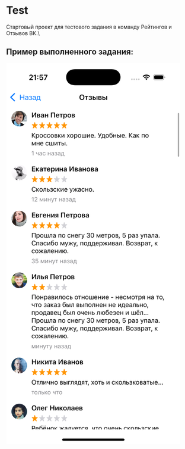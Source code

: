 # Test
Стартовый проект для тестового задания в команду Рейтингов и Отзывов ВК.\

## Пример выполненного задания:

![скриншот](https://github.com/DzhamiRakhmetov/Test-task/raw/main/screenShot.png)
